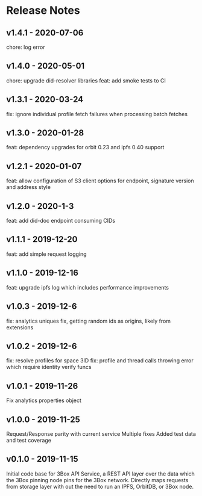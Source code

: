 # Release Notes

## v1.4.1 - 2020-07-06
chore: log error

## v1.4.0 - 2020-05-01

chore: upgrade did-resolver libraries
feat: add smoke tests to CI

## v1.3.1 - 2020-03-24

fix: ignore individual profile fetch failures when processing batch fetches

## v1.3.0 - 2020-01-28

feat: dependency upgrades for orbit 0.23 and ipfs 0.40 support

## v1.2.1 - 2020-01-07

feat: allow configuration of S3 client options for endpoint, signature version and address style

## v1.2.0 - 2020-1-3

 feat: add did-doc endpoint consuming CIDs

## v1.1.1 - 2019-12-20

feat: add simple request logging

## v1.1.0 - 2019-12-16

feat: upgrade ipfs log which includes performance improvements

## v1.0.3 - 2019-12-6

fix: analytics uniques fix, getting random ids as origins, likely from extensions

## v1.0.2 - 2019-12-6

fix: resolve profiles for space 3ID
fix: profile and thread calls throwing error which require identity verify funcs

## v1.0.1 - 2019-11-26

Fix analytics properties object

## v1.0.0 - 2019-11-25

Request/Response parity with current service
Multiple fixes
Added test data and test coverage

## v0.1.0 - 2019-11-15

Initial code base for 3Box API Service, a REST API layer over the data which the 3Box pinning node pins for the 3Box network. Directly maps requests from storage layer with out the need to run an IPFS, OrbitDB, or 3Box node.
